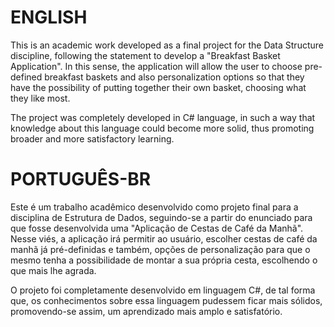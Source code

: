 # ENGLISH
This is an academic work developed as a final project for the Data Structure discipline, following the statement to develop a "Breakfast Basket Application". In this sense, the application will allow the user to choose pre-defined breakfast baskets and also personalization options so that they have the possibility of putting together their own basket, choosing what they like most.

The project was completely developed in C# language, in such a way that knowledge about this language could become more solid, thus promoting broader and more satisfactory learning.


# PORTUGUÊS-BR
Este é um trabalho acadêmico desenvolvido como projeto final para a disciplina de Estrutura de Dados, seguindo-se a partir do enunciado para que fosse desenvolvida uma "Aplicação de Cestas de Café da Manhã". Nesse viés, a aplicação irá permitir ao usuário, escolher cestas de café da manhã já pré-definidas e também, opções de personalização para que o mesmo tenha a possibilidade de montar a sua própria cesta, escolhendo o que mais lhe agrada.

O projeto foi completamente desenvolvido em linguagem C#, de tal forma que, os conhecimentos sobre essa linguagem pudessem ficar mais sólidos, promovendo-se assim, um aprendizado mais amplo e satisfatório.

